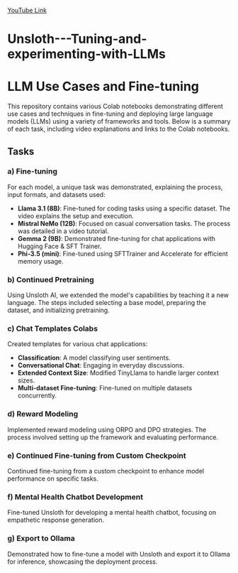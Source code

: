 [YouTube Link]()

# Unsloth---Tuning-and-experimenting-with-LLMs

# LLM Use Cases and Fine-tuning

This repository contains various Colab notebooks demonstrating different use cases and techniques in fine-tuning and deploying large language models (LLMs) using a variety of frameworks and tools. Below is a summary of each task, including video explanations and links to the Colab notebooks.

## Tasks

### a) Fine-tuning

For each model, a unique task was demonstrated, explaining the process, input formats, and datasets used:

- **Llama 3.1 (8B)**: Fine-tuned for coding tasks using a specific dataset. The video explains the setup and execution.
- **Mistral NeMo (12B)**: Focused on casual conversation tasks. The process was detailed in a video tutorial.
- **Gemma 2 (9B)**: Demonstrated fine-tuning for chat applications with Hugging Face & SFT Trainer.
- **Phi-3.5 (mini)**: Fine-tuned using SFTTrainer and Accelerate for efficient memory usage.

### b) Continued Pretraining

Using Unsloth AI, we extended the model's capabilities by teaching it a new language. The steps included selecting a base model, preparing the dataset, and initializing pretraining.

### c) Chat Templates Colabs

Created templates for various chat applications:

- **Classification**: A model classifying user sentiments.
- **Conversational Chat**: Engaging in everyday discussions.
- **Extended Context Size**: Modified TinyLlama to handle larger context sizes.
- **Multi-dataset Fine-tuning**: Fine-tuned on multiple datasets concurrently.

### d) Reward Modeling

Implemented reward modeling using ORPO and DPO strategies. The process involved setting up the framework and evaluating performance.

### e) Continued Fine-tuning from Custom Checkpoint

Continued fine-tuning from a custom checkpoint to enhance model performance on specific tasks.

### f) Mental Health Chatbot Development

Fine-tuned Unsloth for developing a mental health chatbot, focusing on empathetic response generation.

### g) Export to Ollama

Demonstrated how to fine-tune a model with Unsloth and export it to Ollama for inference, showcasing the deployment process.

